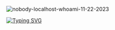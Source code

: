 ![nobody-localhost-whoami-11-22-2023](https://github.com/afthab-anthas/afthab-anthas/assets/147282277/0e454539-9b74-4073-99b8-1d1ddb232cb8)


[![Typing SVG](https://readme-typing-svg.demolab.com?font=Source+Code+Pro&weight=700&size=34&duration=2500&pause=1000&color=33B1E9&random=false&width=435&lines=Hi+👋%2C+I'm+Afthab)](https://git.io/typing-svg)
